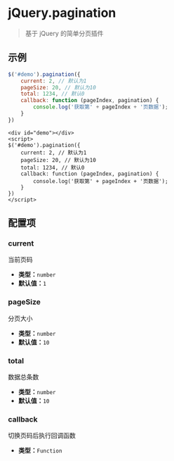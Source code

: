 

# jQuery.pagination
>基于 jQuery 的简单分页插件

## 示例

``` js
$('#demo').pagination({
    current: 2, // 默认为1
    pageSize: 20, // 默认为10
    total: 1234, // 默认0
    callback: function (pageIndex, pagination) {
        console.log('获取第' + pageIndex + '页数据');
    }
})
```

``` demo
<div id="demo"></div>
<script>
$('#demo').pagination({
    current: 2, // 默认为1
    pageSize: 20, // 默认为10
    total: 1234, // 默认0
    callback: function (pageIndex, pagination) {
        console.log('获取第' + pageIndex + '页数据');
    }
})
</script>
```

## 配置项

### current
当前页码
- **类型：**`number`
- **默认值：**`1`

### pageSize
分页大小
- **类型：**`number`
- **默认值：**`10`

### total
数据总条数
- **类型：**`number`
- **默认值：**`10`

### callback
切换页码后执行回调函数
- **类型：**`Function`
